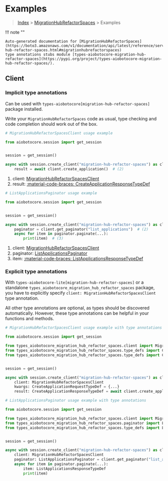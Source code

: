 # Examples

> [Index](../README.md) > [MigrationHubRefactorSpaces](./README.md) > Examples

!!! note ""

    Auto-generated documentation for [MigrationHubRefactorSpaces](https://boto3.amazonaws.com/v1/documentation/api/latest/reference/services/migration-hub-refactor-spaces.html#migrationhubrefactorspaces)
    type annotations stubs module [types-aiobotocore-migration-hub-refactor-spaces](https://pypi.org/project/types-aiobotocore-migration-hub-refactor-spaces/).

## Client

### Implicit type annotations

Can be used with `types-aiobotocore[migration-hub-refactor-spaces]` package installed.

Write your `MigrationHubRefactorSpaces` code as usual,
type checking and code completion should work out of the box.



```python
# MigrationHubRefactorSpacesClient usage example

from aiobotocore.session import get_session


session = get_session()

async with session.create_client("migration-hub-refactor-spaces") as client:  # (1)
    result = await client.create_application()  # (2)
```

1. client: [MigrationHubRefactorSpacesClient](./client.md)
2. result: [:material-code-braces: CreateApplicationResponseTypeDef](./type_defs.md#createapplicationresponsetypedef) 



```python
# ListApplicationsPaginator usage example

from aiobotocore.session import get_session


session = get_session()

async with session.create_client("migration-hub-refactor-spaces") as client:  # (1)
    paginator = client.get_paginator("list_applications")  # (2)
    async for item in paginator.paginate(...):
        print(item)  # (3)
```

1. client: [MigrationHubRefactorSpacesClient](./client.md)
2. paginator: [ListApplicationsPaginator](./paginators.md#listapplicationspaginator)
3. item: [:material-code-braces: ListApplicationsResponseTypeDef](./type_defs.md#listapplicationsresponsetypedef) 




### Explicit type annotations

With `types-aiobotocore-lite[migration-hub-refactor-spaces]`
or a standalone `types_aiobotocore_migration_hub_refactor_spaces` package, you have to explicitly specify
`client: MigrationHubRefactorSpacesClient` type annotation.

All other type annotations are optional, as types should be discovered automatically.
However, these type annotations can be helpful in your functions and methods.


```python
# MigrationHubRefactorSpacesClient usage example with type annotations

from aiobotocore.session import get_session

from types_aiobotocore_migration_hub_refactor_spaces.client import MigrationHubRefactorSpacesClient
from types_aiobotocore_migration_hub_refactor_spaces.type_defs import CreateApplicationResponseTypeDef
from types_aiobotocore_migration_hub_refactor_spaces.type_defs import CreateApplicationRequestTypeDef


session = get_session()

async with session.create_client("migration-hub-refactor-spaces") as client:
    client: MigrationHubRefactorSpacesClient
    kwargs: CreateApplicationRequestTypeDef = {...}
    result: CreateApplicationResponseTypeDef = await client.create_application(**kwargs)
```



```python
# ListApplicationsPaginator usage example with type annotations

from aiobotocore.session import get_session

from types_aiobotocore_migration_hub_refactor_spaces.client import MigrationHubRefactorSpacesClient
from types_aiobotocore_migration_hub_refactor_spaces.paginator import ListApplicationsPaginator
from types_aiobotocore_migration_hub_refactor_spaces.type_defs import ListApplicationsResponseTypeDef


session = get_session()

async with session.create_client("migration-hub-refactor-spaces") as client:
    client: MigrationHubRefactorSpacesClient
    paginator: ListApplicationsPaginator = client.get_paginator("list_applications")
    async for item in paginator.paginate(...):
        item: ListApplicationsResponseTypeDef
        print(item)
```


